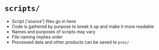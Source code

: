 # `scripts/`

* Script ('source') files go in here
* Code is gathered by purpose to break it up and make it more readable
* Names and purposes of scripts may vary
* File naming implies order
* Processed data and other products can be saved to `proc/`